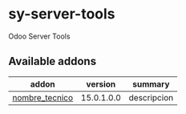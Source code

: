# sy-server-tools
Odoo Server Tools

[//]: # (addons)

Available addons
----------------
addon | version | summary
--- | --- | ---
[nombre_tecnico](nombre_tecnico/) | 15.0.1.0.0 | descripcion

[//]: # (end addons)
